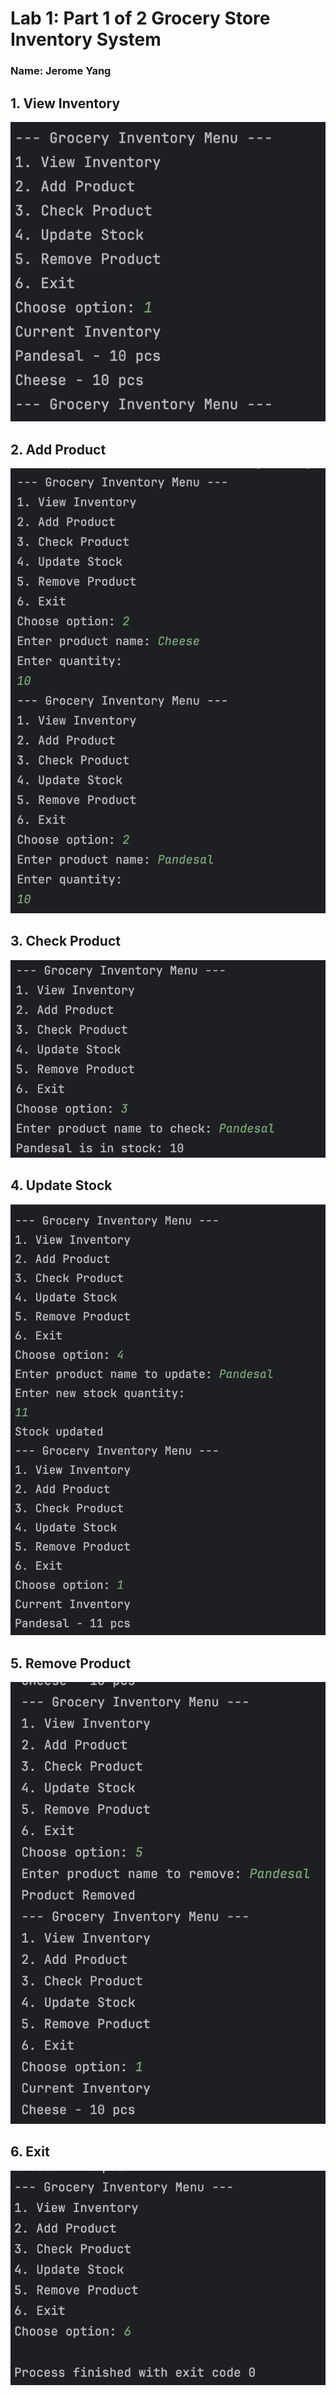 # Lab 1: Part 1 of 2 Grocery Store Inventory System

### Name: Jerome Yang
## 1. View Inventory
   ![](ss2.png)

## 2. Add Product
![](ss1.png)
## 3. Check Product
![](ss5.png)

## 4. Update Stock
![](ss6.png)

## 5. Remove Product
![](ss3.png)

## 6. Exit 
![](ss4.png)

